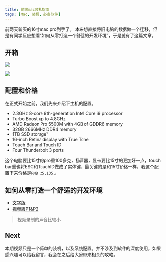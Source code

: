 ```yaml
---
title: 前端mac装机指南
tags: [Mac, 装机, 必备软件]
---
```


前两天新买的16寸mac pro到手了。 本来想直接将旧电脑的数据做一个迁移，但是有同学反应想看“如何从零打造一个舒适的开发环境”，于是就有了这篇文章。

<!-- more -->

##   开箱

![](https://tva1.sinaimg.cn/large/006y8mN6ly1g994m51omoj30u01ppn1d.jpg)

![](https://tva1.sinaimg.cn/large/006y8mN6ly1g994ny143uj30p40nctad.jpg)

## 配置和价格

在正式开始之前，我们先来介绍下主机的配置。

- 2.3GHz 8-core 9th-generation Intel Core i9 processor
- Turbo Boost up to 4.8GHz
- AMD Radeon Pro 5500M with 4GB of GDDR6 memory
- 32GB 2666MHz DDR4 memory
- 1TB SSD storage¹
- 16-inch Retina display with True Tone
- Touch Bar and Touch ID
- Four Thunderbolt 3 ports

这个电脑要比15寸的pro重100多克，扬声器，显卡要比15寸的更加好一点，touch bar重也将ESC和TouchID做成了实体键，最关键的是和15寸价格一样，我这个配置下来价格是`RMB 25,135` 。

##  如何从零打造一个舒适的开发环境

- [文字版](https://github.com/azl397985856/mac-setup)
- [视频版P1&P2](https://www.bilibili.com/video/av76756338)

> 视频录制的声音比较小

## Next

本期视频只是一个简单的装机，以及系统配置。并不涉及到软件的深度使用，如果感兴趣可以给我留言，我会在之后给大家带来相关的攻略。